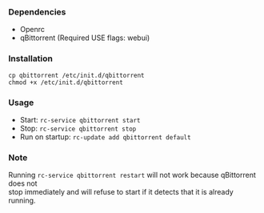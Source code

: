 ### Dependencies
- Openrc
- qBittorrent (Required USE flags: webui)

### Installation
`cp qbittorrent /etc/init.d/qbittorrent`  
`chmod +x /etc/init.d/qbittorrent`

### Usage
- Start: `rc-service qbittorrent start`  
- Stop: `rc-service qbittorrent stop`  
- Run on startup: `rc-update add qbittorrent default`

### Note
Running `rc-service qbittorrent restart` will not work because qBittorrent does not  
stop immediately and will refuse to start if it detects that it is already running. 
